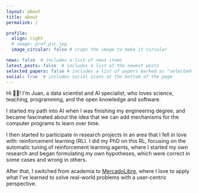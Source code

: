 ```yaml
---
layout: about
title: about
permalink: /

profile:
  align: right
  # image: prof_pic.jpg
  image_circular: false # crops the image to make it circular

news: false  # includes a list of news items
latest_posts: false  # includes a list of the newest posts
selected_papers: false # includes a list of papers marked as "selected={true}"
social: true  # includes social icons at the bottom of the page
---
```


Hi 👋🏽! I'm Juan, a data scientist and AI specialist, who loves science, teaching, programming, and the open knowledge and software.

I started my path into AI when I was finishing my engineering degree, and became fascinated about the idea that we can add mechanisms for the computer programs to learn over time.

I then started to participate in research projects in an area that I fell in love with: reinforcement learning (RL). I did my PhD on this RL, focusing on the automatic tuning of reinforcement learning agents, where I started my own research and began formulating my own hypotheses, which were correct in some cases and wrong in others.

After that, I switched from academia to [MercadoLibre](https://mercadolibre.com), where I love to apply what I've learned to solve real-world problems with a user-centric perspective.
